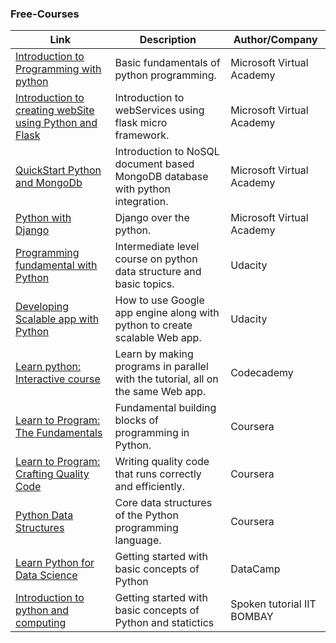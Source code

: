 
### Free-Courses

Link | Description | Author/Company
------------ | ------------- | -------------
[Introduction to Programming with python](https://goo.gl/x26dEr) |  Basic fundamentals of python programming. | Microsoft Virtual Academy
[Introduction to creating webSite using Python and Flask](https://goo.gl/6a97aw) | Introduction to webServices using flask micro framework. | Microsoft Virtual Academy
[QuickStart Python and MongoDb](https://goo.gl/lNUHcE) | Introduction to NoSQL document based MongoDB database with python integration. | Microsoft Virtual Academy
[Python with Django](https://goo.gl/DVM0m5) | Django over the python. | Microsoft Virtual Academy
[Programming fundamental with Python](https://goo.gl/JEdLMw) | Intermediate level course on python data structure and basic topics. | Udacity
[Developing Scalable app with Python](https://goo.gl/EwWZDW) | How to use Google app engine along with python to create scalable Web app. | Udacity
[Learn python: Interactive course](https://www.codecademy.com/tracks/python) | Learn by making programs in parallel with the tutorial, all on the same Web app. | Codecademy
[Learn to Program: The Fundamentals](https://www.coursera.org/learn/learn-to-program/home) | Fundamental building blocks of programming in Python. | Coursera
[Learn to Program: Crafting Quality Code](https://www.coursera.org/learn/program-code) | Writing quality code that runs correctly and efficiently. | Coursera
[Python Data Structures](https://www.coursera.org/learn/python-data) | Core data structures of the Python programming language. | Coursera
[Learn Python for Data Science](https://www.datacamp.com/courses/intro-to-python-for-data-science) | Getting started with basic concepts of Python | DataCamp
[Introduction to python and computing](http://spoken-tutorial.org/tutorial-search/?search_foss=Python&search_language=English) | Getting started with basic concepts of Python and statictics| Spoken tutorial IIT BOMBAY
